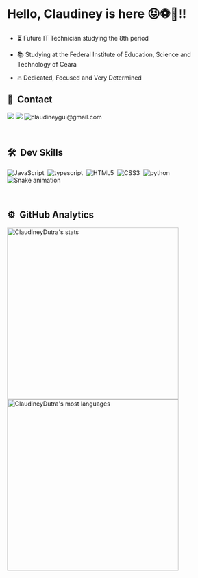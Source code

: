 
<h1>Hello, Claudiney is here 😝⚽🐺!!</h1>

- ⏳   Future IT Technician studying the 8th period

- 📚  Studying at the Federal Institute of Education, Science and Technology of Ceará

- 🔥   Dedicated, Focused and Very Determined


## 📱 &nbsp;Contact
<a href="https://instagram.com/claudiney_dutra" target="_blank"><img src="https://img.shields.io/badge/-Instagram-%23E4405F?style=for-the-badge&logo=instagram&logoColor=white" target="_blank"></a>
<a href="https://br.linkedin.com/in/claudiney-dutra-5a284a236" target="_blank"><img src="https://img.shields.io/badge/LinkedIn-0077B5?style=for-the-badge&logo=linkedin&logoColor=white" target="_blank"></a>
![claudineygui@gmail.com](https://img.shields.io/badge/claudineygui@gmail.com-D14836?style=for-the-badge&logo=gmail&logoColor=white)&nbsp;


<br>

## 🛠 &nbsp;Dev Skills
![JavaScript](https://img.shields.io/badge/JavaScript-F7DF1E?style=for-the-badge&logo=javascript&logoColor=black)&nbsp;
![typescript](https://img.shields.io/badge/typescript-007ACC?style=for-the-badge&logo=typescript&logoColor=white)&nbsp;
![HTML5](https://img.shields.io/badge/HTML5-E34F26?style=for-the-badge&logo=html5&logoColor=white)&nbsp;
![CSS3](https://img.shields.io/badge/CSS3-1572B6?style=for-the-badge&logo=css3&logoColor=white)&nbsp;
![python](https://img.shields.io/badge/Python-14354C?style=for-the-badge&logo=python&logoColor=yellow)&nbsp;
![Snake animation](https://github.com/ClaudineyDutra/ClaudineyDutra/blob/output/github-contribution-grid-snake.svg)

<br>

## ⚙️ &nbsp;GitHub Analytics

<p align="left">
<img width="400em" src="https://github-readme-stats.vercel.app/api?username=ClaudineyDutra&show_icons=true&theme=github_dark" alt="ClaudineyDutra's stats"/>
<img width="400em" src="https://github-readme-stats.vercel.app/api/top-langs/?username=ClaudineyDutra&layout=compact&theme=github_dark" alt="ClaudineyDutra's most languages"/>
</p>
